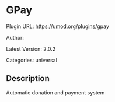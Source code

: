 # GPay

Plugin URL: https://umod.org/plugins/gpay

Author: 

Latest Version: 2.0.2

Categories: universal

## Description

Automatic donation and payment system
